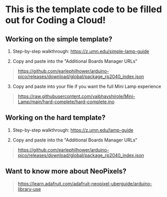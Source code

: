 # This is the template code to be filled out for Coding a Cloud! 

## Working on the simple template?
  1. Step-by-step walkthrough: https://z.umn.edu/simple-lamp-guide
  
  2. Copy and paste into the "Additional Boards Manager URLs"
  > https://github.com/earlephilhower/arduino-pico/releases/download/global/package_rp2040_index.json
  
  3. Copy and paste into your file if you want the full Mini Lamp experience
  > https://raw.githubusercontent.com/vaibhavshirole/Mini-Lamp/main/hard-complete/hard-complete.ino
  

## Working on the hard template?
  1. Step-by-step walkthrough: https://z.umn.edu/lamp-guide
  
  2. Copy and paste into the "Additional Boards Manager URLs"
  > https://github.com/earlephilhower/arduino-pico/releases/download/global/package_rp2040_index.json

## Want to know more about NeoPixels? 
> https://learn.adafruit.com/adafruit-neopixel-uberguide/arduino-library-use
